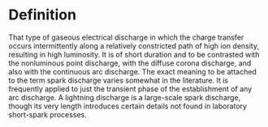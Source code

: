 # Definition

That type of gaseous electrical discharge in which the charge transfer
occurs intermittently along a relatively constricted path of high ion
density, resulting in high luminosity. It is of short duration and to be
contrasted with the nonluminous point discharge, with the diffuse corona
discharge, and also with the continuous arc discharge. The exact meaning
to be attached to the term spark discharge varies somewhat in the
literature. It is frequently applied to just the transient phase of the
establishment of any arc discharge. A lightning discharge is a
large-scale spark discharge, though its very length introduces certain
details not found in laboratory short-spark processes.
